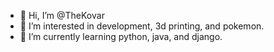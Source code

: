 - 👋 Hi, I’m @TheKovar
- 👀 I’m interested in development, 3d printing, and pokemon.
- 🌱 I’m currently learning python, java, and django.

<!---
TheKovar/TheKovar is a ✨ special ✨ repository because its `README.md` (this file) appears on your GitHub profile.
You can click the Preview link to take a look at your changes.
--->
